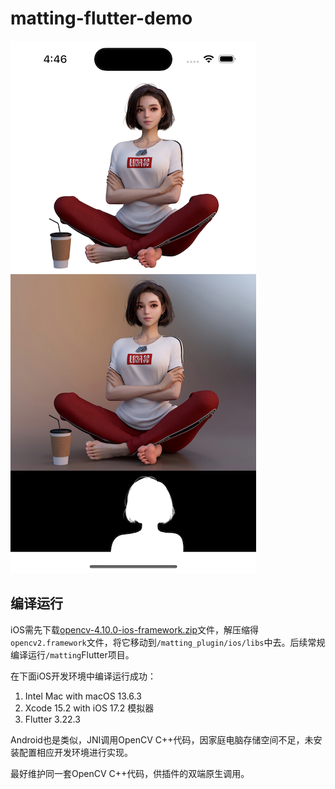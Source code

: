 # matting-flutter-demo

![模拟器运行截图](screenshot.png)

## 编译运行

iOS需先下载[opencv-4.10.0-ios-framework.zip](https://github.com/opencv/opencv/releases/download/4.10.0/opencv-4.10.0-ios-framework.zip)文件，解压缩得`opencv2.framework`文件，将它移动到`/matting_plugin/ios/libs`中去。后续常规编译运行`/matting`Flutter项目。

在下面iOS开发环境中编译运行成功：
1. Intel Mac with macOS 13.6.3
2. Xcode 15.2 with iOS 17.2 模拟器
3. Flutter 3.22.3

Android也是类似，JNI调用OpenCV C++代码，因家庭电脑存储空间不足，未安装配置相应开发环境进行实现。

最好维护同一套OpenCV C++代码，供插件的双端原生调用。
